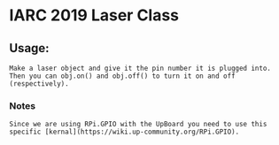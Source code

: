 # IARC 2019 Laser Class

## Usage:
    Make a laser object and give it the pin number it is plugged into. Then you can obj.on() and obj.off() to turn it on and off (respectively).

### Notes
    Since we are using RPi.GPIO with the UpBoard you need to use this specific [kernal](https://wiki.up-community.org/RPi.GPIO).